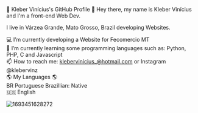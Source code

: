 👋 Kleber Vinícius's GitHub Profile 👋
Hey there, my name is Kleber Vinícius and I'm a front-end Web Dev.

I live in Várzea Grande, Mato Grosso, Brazil developing Websites. 

💻 I’m currently developing a Website for Fecomercio MT <br>
🌱 I’m currently learning some programming languages such as: Python, PHP, C and Javascript <br>
📫 How to reach me: klebervinicius_@hotmail.com or Instagram @klebervinz <br>
🌎 My Languages 🌎 <br>
BR Portuguese Brazillian: Native <br>
🇺🇸 English <br>

![1693451628272](https://github.com/klebr55/klebr55/assets/108315951/ef8a05da-5464-4f09-8ba4-4093f4fa9623)
